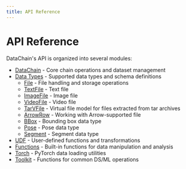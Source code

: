 ```yaml
---
title: API Reference
---
```


# API Reference

DataChain's API is organized into several modules:

- [DataChain](./datachain.md) - Core chain operations and dataset management
- [Data Types](./data-types/index.md) - Supported data types and schema definitions
    - [File](./data-types/file.md) - File handling and storage operations
    - [TextFile](./data-types/textfile.md) - Text file
    - [ImageFile](./data-types/imagefile.md) - Image file
    - [VideoFile](./data-types/imagefile.md) - Video file
    - [TarVFile](./data-types/tarvfile.md) - Virtual file model for files extracted from tar archives
    - [ArrowRow](./data-types/arrowrow.md) - Working with Arrow-supported file
    - [BBox](./data-types/bbox.md) - Bounding box data type
    - [Pose](./data-types/pose.md) - Pose data type
    - [Segment](./data-types/segment.md) - Segment data type
- [UDF](./udf.md) - User-defined functions and transformations
- [Functions](./func.md) - Built-in functions for data manipulation and analysis
- [Torch](./torch.md) - PyTorch data loading utilities
- [Toolkit](./toolkit.md) - Functions for common DS/ML operations

